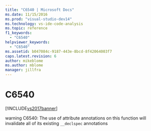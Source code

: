```yaml
---
title: "C6540 | Microsoft Docs"
ms.date: 11/15/2016
ms.prod: "visual-studio-dev14"
ms.technology: vs-ide-code-analysis
ms.topic: reference
f1_keywords: 
  - "C6540"
helpviewer_keywords: 
  - "C6540"
ms.assetid: b047084c-9187-443e-8bcd-8f42064003f7
caps.latest.revision: 6
author: mikeblome
ms.author: mblome
manager: jillfra
---
```

# C6540
[!INCLUDE[vs2017banner](../includes/vs2017banner.md)]

warning C6540: The use of attribute annotations on this function will invalidate all of its existing `__declspec` annotations
